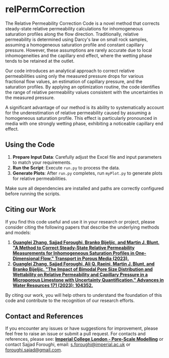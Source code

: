 # relPermCorrection
The Relative Permeability Correction Code is a novel method that corrects steady-state relative permeability calculations for inhomogeneous saturation profiles along the flow direction. Traditionally, relative permeability is determined using Darcy's law on small rock samples, assuming a homogeneous saturation profile and constant capillary pressure. However, these assumptions are rarely accurate due to local inhomogeneities and the capillary end effect, where the wetting phase tends to be retained at the outlet.

Our code introduces an analytical approach to correct relative permeabilities using only the measured pressure drops for various fractional flow values, an estimation of capillary pressure, and the saturation profiles. By applying an optimization routine, the code identifies the range of relative permeability values consistent with the uncertainties in the measured pressure.

A significant advantage of our method is its ability to systematically account for the underestimation of relative permeability caused by assuming a homogeneous saturation profile. This effect is particularly pronounced in media with one strongly wetting phase, exhibiting a noticeable capillary end effect. 

## Using the Code

1. **Prepare Input Data**: Carefully adjust the Excel file and input parameters to match your requirements.
2. **Run the Script**: Execute `run.py` to process the data.
3. **Generate Plots**: After `run.py` completes, run `myPlot.py` to generate plots for relative permeabilities.

Make sure all dependencies are installed and paths are correctly configured before running the scripts.


## Citing our Work

If you find this code useful and use it in your research or project, please consider citing the following papers that describe the underlying methods and models:


1. [**Guanglei Zhang, Sajjad Foroughi, Branko Bijeljic, and Martin J. Blunt. "A Method to Correct Steady-State Relative Permeability Measurements for Inhomogeneous Saturation Profiles in One-Dimensional Flow." Transport in Porous Media (2023).**](https://doi.org/10.1007/s11242-023-01988-4)
2. [**Guanglei Zhang, Sajjad Foroughi, Ali Q. Raeini, Martin J. Blunt, and Branko Bijeljic. "The Impact of Bimodal Pore Size Distribution and Wettability on Relative Permeability and Capillary Pressure in a Microporous Limestone with Uncertainty Quantification." Advances in Water Resources 171 (2023): 104352.**](https://doi.org/10.1016/j.advwatres.2022.104352)


By citing our work, you will help others to understand the foundation of this code and contribute to the recognition of our research efforts.

## Contact and References
If you encounter any issues or have suggestions for improvement, please feel free to raise an issue or submit a pull request. For contacts and references, please see: [**Imperial College London - Pore-Scale Modelling**](https://www.imperial.ac.uk/earth-science/research/research-groups/pore-scale-modelling) or contact Sajjad Foroughi, email: s.foroughi@imperial.ac.uk or foroughi.sajad@gmail.com.
